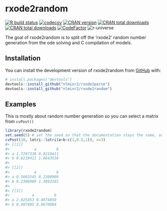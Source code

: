 
<!-- README.md is generated from README.Rmd. Please edit that file -->

# rxode2random

<!-- badges: start -->

[![R build
status](https://github.com/nlmixr2/rxode2random/workflows/R-CMD-check/badge.svg)](https://github.com/nlmixr2/rxode2random/actions)
[![codecov](https://codecov.io/gh/nlmixr2/rxode2random/branch/main/graph/badge.svg?token=1mPFeTxSwS)](https://app.codecov.io/gh/nlmixr2/rxode2random)
[![CRAN
version](http://www.r-pkg.org/badges/version/rxode2random)](https://cran.r-project.org/package=rxode2random)
[![CRAN total
downloads](https://cranlogs.r-pkg.org/badges/grand-total/rxode2random)](https://cran.r-project.org/package=rxode2random)
[![CRAN total
downloads](https://cranlogs.r-pkg.org/badges/rxode2random)](https://cran.r-project.org/package=rxode2random)
[![CodeFactor](https://www.codefactor.io/repository/github/nlmixr2/rxode2random/badge)](https://www.codefactor.io/repository/github/nlmixr2/rxode2random)
![r-universe](https://nlmixr2.r-universe.dev/badges/rxode2random)
<!-- badges: end -->

The goal of rxode2random is to split off the ‘rxode2’ random number
generation from the ode solving and C compilation of models.

## Installation

You can install the development version of rxode2random from
[GitHub](https://github.com/) with:

``` r
# install.packages("devtools")
devtools::install_github("nlmixr2/rxode2parse")
devtools::install_github("nlmixr2/rxode2random")
```

## Examples

This is mostly about random number generation so you can select a matrix
from `cvPost()`

``` r
library(rxode2random)
set.seed(5) # set the seed so that the documentation stays the same, only
cvPost(10, lotri::lotri(a+b~c(1,0.5,1)), n=3)
#> [[1]]
#>           a         b
#> a 1.7297338 0.8219411
#> b 0.8219411 1.6643538
#> 
#> [[2]]
#>           a         b
#> a 0.5663245 0.2300909
#> b 0.2300909 1.3883101
#> 
#> [[3]]
#>          a         b
#> a 2.025453 0.4974050
#> b 0.497405 0.8670084
```
